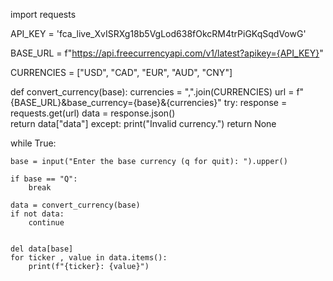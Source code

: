 import requests

API_KEY = 'fca_live_XvISRXg18b5VgLod638fOkcRM4trPiGKqSqdVowG'

BASE_URL = f"https://api.freecurrencyapi.com/v1/latest?apikey={API_KEY}"

CURRENCIES = ["USD", "CAD", "EUR", "AUD", "CNY"]

def convert_currency(base):
    currencies = ",".join(CURRENCIES)
    url = f"{BASE_URL}&base_currency={base}&{currencies}"
    try:
        response = requests.get(url)
        data = response.json()   
        return data["data"]
    except:
        print("Invalid currency.")
        return None
 
while True:
        
    base = input("Enter the base currency (q for quit): ").upper()
    
    if base == "Q":
        break
    
    data = convert_currency(base)
    if not data:
        continue 
    
 
    del data[base]
    for ticker , value in data.items():
        print(f"{ticker}: {value}")

 

